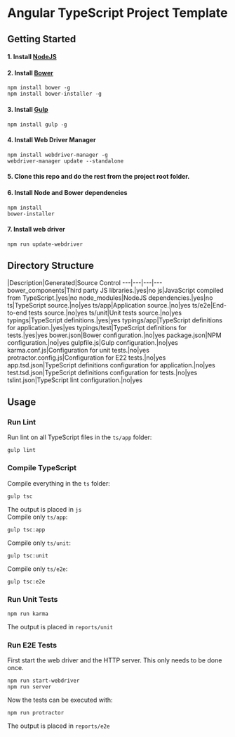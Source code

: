 # Angular TypeScript Project Template
## Getting Started
#### 1. Install [NodeJS](https://nodejs.org/)
#### 2. Install [Bower](http://bower.io/)
```
npm install bower -g
npm install bower-installer -g
```
#### 3. Install [Gulp](http://gulpjs.com/)
```
npm install gulp -g
```
#### 4. Install Web Driver Manager
```
npm install webdriver-manager -g
webdriver-manager update --standalone
```
#### 5. Clone this repo and do the rest from the project root folder.
#### 6. Install Node and Bower dependencies
```
npm install
bower-installer
```
#### 7. Install web driver
```
npm run update-webdriver
```
## Directory Structure

|Description|Generated|Source Control
---|---|---|---
bower_components|Third party JS libraries.|yes|no
js|JavaScript compiled from TypeScript.|yes|no
node_modules|NodeJS dependencies.|yes|no
ts|TypeScript source.|no|yes
ts/app|Application source.|no|yes
ts/e2e|End-to-end tests source.|no|yes
ts/unit|Unit tests source.|no|yes
typings|TypeScript definitions.|yes|yes
typings/app|TypeScript definitions for application.|yes|yes
typings/test|TypeScript definitions for tests.|yes|yes
bower.json|Bower configuration.|no|yes
package.json|NPM configuration.|no|yes
gulpfile.js|Gulp configuration.|no|yes
karma.conf.js|Configuration for unit tests.|no|yes
protractor.config.js|Configuration for E22 tests.|no|yes
app.tsd.json|TypeScript definitions configuration for application.|no|yes
test.tsd.json|TypeScript definitions configuration for tests.|no|yes
tslint.json|TypeScript lint configuration.|no|yes

## Usage
### Run Lint
Run lint on all TypeScript files in the `ts/app` folder:
```
gulp lint
```
### Compile TypeScript
Compile everything in the `ts` folder:
```
gulp tsc
```
The output is placed in `js`<br>
Compile only `ts/app`:
```
gulp tsc:app
```
Compile only `ts/unit`:
```
gulp tsc:unit
```
Compile only `ts/e2e`:
```
gulp tsc:e2e
```
### Run Unit Tests
```
npm run karma
```
The output is placed in `reports/unit`
### Run E2E Tests
First start the web driver and the HTTP server. This only needs to be done once.
```
npm run start-webdriver
npm run server
```
Now the tests can be executed with:
```
npm run protractor
```
The output is placed in `reports/e2e`
